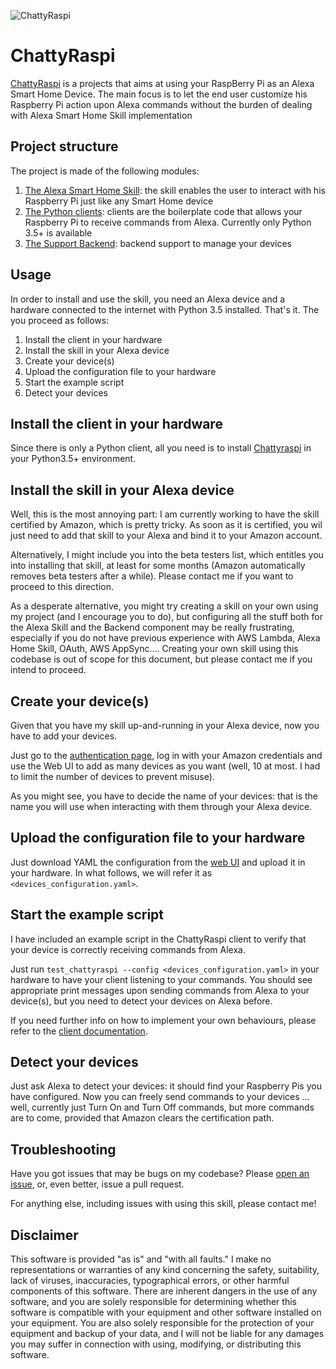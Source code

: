 ![ChattyRaspi](https://www.mirko.io/assets/img/portfolio/chattyraspi.png)

ChattyRaspi
===========

[ChattyRaspi](https://www.github.com/fcracker79/chattyraspi) is a projects that aims at using your RaspBerry Pi as an Alexa Smart Home Device. The main focus is to let the end user customize his Raspberry Pi action upon Alexa commands without the burden of dealing with Alexa Smart Home Skill implementation

Project structure
-----------------

The project is made of the following modules:

1. [The Alexa Smart Home Skill](https://www.github.com/fcracker79/chattyraspi/skill): the skill enables the user to interact with his Raspberry Pi just like any Smart Home device
2. [The Python clients](https://www.github.com/fcracker79/chattyraspi/clients): clients are the boilerplate code that allows your Raspberry Pi to receive commands from Alexa. Currently only Python 3.5+ is available
3. [The Support Backend](https://www.github.com/fcracker79/chattyraspi/backend): backend support to manage your devices

Usage
-----

In order to install and use the skill, you need an Alexa device and a hardware connected to the internet with Python 3.5 installed. That's it. The you proceed as follows:

1. Install the client in your hardware
2. Install the skill in your Alexa device
3. Create your device(s)
4. Upload the configuration file to your hardware
5. Start the example script
6. Detect your devices

Install the client in your hardware
-----------------------------------

Since there is only a Python client, all you need is to install [Chattyraspi](https://pypi.org/project/chattyraspi/) in your Python3.5+ environment.

Install the skill in your Alexa device
--------------------------------------

Well, this is the most annoying part: I am currently working to have the skill certified by Amazon, which is pretty tricky.
As soon as it is certified, you wil just need to add that skill to your Alexa and bind it to your Amazon account.

Alternatively, I might include you into the beta testers list, which entitles you into installing that skill, at least for some months (Amazon automatically removes beta testers after a while). Please contact me if you want to proceed to this direction.

As a desperate alternative, you might try creating a skill on your own using my project (and I encourage you to do), but configuring all the stuff both for the Alexa Skill and the Backend component may be really frustrating, especially if you do not have previous experience with AWS Lambda, Alexa Home Skill, OAuth, AWS AppSync....
Creating your own skill using this codebase is out of scope for this document, but please contact me if you intend to proceed.

Create your device(s)
---------------------

Given that you have my skill up-and-running in your Alexa device, now you have to add your devices.

Just go to the [authentication page](https://chattyraspi.mirko.io), log in with your Amazon credentials and use the Web UI to add as many devices as you want (well, 10 at most. I had to limit the number of devices to prevent misuse).

As you might see, you have to decide the name of your devices: that is the name you will use when interacting with them through your Alexa device.

Upload the configuration file to your hardware
----------------------------------------------

Just download YAML the configuration from the [web UI](https://chattyraspi.mirko.io) and upload it in your hardware.
In what follows, we will refer it as `<devices_configuration.yaml>`.

Start the example script
------------------------

I have included an example script in the ChattyRaspi client to verify that your device is correctly receiving commands from Alexa.

Just run `test_chattyraspi --config <devices_configuration.yaml>` in your hardware to have your client listening to your commands. You should see appropriate print messages upon sending commands from Alexa to your device(s), but you need to detect your devices on Alexa before.

If you need further info on how to implement your own behaviours, please refer to the [client documentation](https://github.com/fcracker79/chattyraspi/blob/master/clients/generic/README.md).

Detect your devices
-------------------

Just ask Alexa to detect your devices: it should find your Raspberry Pis you have configured. Now you can freely send commands to your devices ... well, currently just Turn On and Turn Off commands, but more commands are to come, provided that Amazon clears the certification path.

Troubleshooting
---------------
Have you got issues that may be bugs on my codebase? Please [open an issue](https://github.com/fcracker79/chattyraspi/issues), or, even better, issue a pull request.

For anything else, including issues with using this skill, please contact me!

Disclaimer
----------
This software is provided "as is" and "with all faults." I make no representations or warranties of any kind concerning the safety, suitability, lack of viruses, inaccuracies, typographical errors, or other harmful components of this software. There are inherent dangers in the use of any software, and you are solely responsible for determining whether this software is compatible with your equipment and other software installed on your equipment. You are also solely responsible for the protection of your equipment and backup of your data, and I will not be liable for any damages you may suffer in connection with using, modifying, or distributing this software.